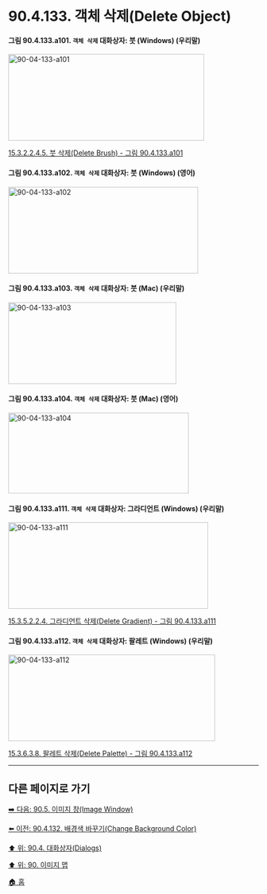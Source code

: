 # 90.4.133. 객체 삭제(Delete Object)

<a id="90-04-133-a101"></a>

#### 그림 90.4.133.a101. `객체 삭제` 대화상자: 붓 (Windows) (우리말)
<img width="394" height="174" alt="90-04-133-a101" src="https://github.com/user-attachments/assets/45f5fb86-418f-4ada-8e61-7130830e0595" />

[15.3.2.2.4.5. 붓 삭제(Delete Brush) - 그림 90.4.133.a101](./15-03-02-02-04-05-delete_brush.md#90-04-133-a101)

<a id="90-04-133-a102"></a>

#### 그림 90.4.133.a102. `객체 삭제` 대화상자: 붓 (Windows) (영어)
<img width="382" height="174" alt="90-04-133-a102" src="https://github.com/user-attachments/assets/d4dea667-7bbb-43e4-9450-26ca7dee3e60" />

<a id="90-04-133-a103"></a>

#### 그림 90.4.133.a103. `객체 삭제` 대화상자: 붓 (Mac) (우리말)
<img width="338" height="164" alt="90-04-133-a103" src="https://github.com/user-attachments/assets/fee7f96a-4866-4e9b-9c80-4f33261e74e3" />

<a id="90-04-133-a104"></a>

#### 그림 90.4.133.a104. `객체 삭제` 대화상자: 붓 (Mac) (영어)
<img width="363" height="162" alt="90-04-133-a104" src="https://github.com/user-attachments/assets/77456c60-e298-4d23-a4b4-7137c2089cb1" />

<a id="90-04-133-a111"></a>

#### 그림 90.4.133.a111. `객체 삭제` 대화상자: 그라디언트 (Windows) (우리말)
<img width="402" height="174" alt="90-04-133-a111" src="https://github.com/user-attachments/assets/385b8cd4-4bbd-47f4-8b13-1a30262d8bcc" />

[15.3.5.2.2.4. 그라디언트 삭제(Delete Gradient) - 그림 90.4.133.a111](./15-03-05-02-02-04-delete_gradient.md#90-04-133-a111)

<a id="90-04-133-a112"></a>

#### 그림 90.4.133.a112. `객체 삭제` 대화상자: 팔레트 (Windows) (우리말)
<img width="416" height="174" alt="90-04-133-a112" src="https://github.com/user-attachments/assets/e37967c5-1cb2-4d20-8ae9-35d4dad8c02a" />

[15.3.6.3.8. 팔레트 삭제(Delete Palette) - 그림 90.4.133.a112](./15-03-06-03-08-delete_palette.md#90-04-133-a112)

***

## 다른 페이지로 가기

[➡️ 다음: 90.5. 이미지 창(Image Window)](./90-05-00-image_window.md)

[⬅️ 이전: 90.4.132. 배경색 바꾸기(Change Background Color)](./90-04-0132-change_background_color.md)

[⬆️ 위: 90.4. 대화상자(Dialogs)](./90-04-0000-dialogs.md)

[⬆️ 위: 90. 이미지 맵](./90-00-image-map.md)

[🏠 홈](./00-home.md)